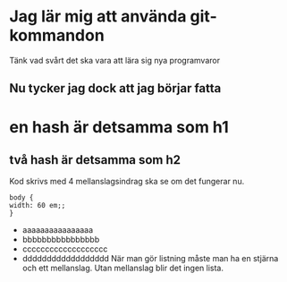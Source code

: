 # Jag lär mig att använda git-kommandon

Tänk vad svårt det ska vara att lära sig nya programvaror

## Nu tycker jag dock att jag börjar fatta

# en hash är detsamma som h1
## två hash är detsamma som h2

Kod skrivs med 4 mellanslagsindrag ska se om det fungerar nu.

    body {
    width: 60 em;;
    }

* aaaaaaaaaaaaaaaa
* bbbbbbbbbbbbbbbb
* ccccccccccccccccccc
* dddddddddddddddddd
När man gör listning måste man ha en stjärna och ett mellanslag. Utan mellanslag blir det ingen lista.


